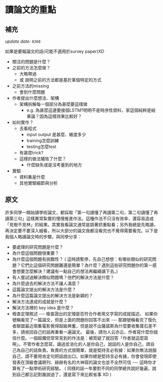 # 讀論文的重點

## 補充 
*update date:* ```0308```

如果是要報論文的話(可能不適用於survey paper)XD

- 關注的問題是什麼？ 
- 之前的方法怎麼做？
    - 大略帶過
    - 或 說明之前的方法都是基於某個特定的方式
- 之前方法的missing
    - 會到什麼問題
- 作者提出什麼想法、架構
    - 架構拆解每一個部分為甚麼要這樣做
        - e.g. 為甚麼這邊要接個LSTM?明明不是時序性資料，家這個純粹是結果論？因為這樣效果比較好？
- 如何實作？
    - 去看程式
        - input output 是甚麼、維度多少
        - training怎麼訓練
        - testing怎麼test
    - 有甚麼trick?
    - 這樣的做法犧牲了什麼？
        - 什麼缺失或是沒考量到的地方
- 實驗
    - 資料集是什麼
    - 其他實驗細節與分析


## 原文
許多同學一開始讀學術論文，都採取「第一句讀懂了再讀第二句，第二句讀懂了再讀第三句」這樣異常紮實的慢慢推進作法。這種作法不只沒有效率，還容易造成「見樹不見林」的結果。其實我看論文通常是跳著抓重點看；另外我總是先略讀，再決定要不要深入細看，所以大部分的論文我都沒看完也不覺得需要看完。以下是我個人略讀論文時的步驟，與同學分享：
- 要處理的研究問題是什麼？
- 為什麼這個問題很重要？
- 為什麼這個問題有挑戰性？
( 這時請暫停，先自己想想：有哪些類似的研究問題？它們比這個研究問題難還是簡單？為什麼？遇到這些研究問題你的第一感會想要怎麼解決？建議有一點自己的想法再繼續讀下去。)
- 有人嘗試過解決類似問題嗎？他們的解決方法是什麼？
- 為什麼過去的解決方法不讓人滿意？
- 這篇論文提出的解決方法是什麼？
- 為什麼這篇論文提出的解決方法是新穎的？
- 解決方法達成的成就是什麼？
- 解決方法裡的 key idea 是什麼？
- 檢查定理敘述 --- 檢查證出的定理是否符合作者用文字寫的成就描述。
如果你號稱看完了一篇論文，但是上面的問題你回答不出來 --- 那跟號稱看完了復仇者聯盟最近兩集電影覺得超級興奮，但是說不出薩諾斯為什麼要收集寶石差不多，請收回自己的話再重看一遍論文。
最後，請勿人云亦云，作者寫什麼你就信什麼。一個超爛但常常見到的作法是：被質疑了就回答「作者就這麼寫啊」。不管作者怎麼寫，讀過並消化的人是你自己，說話的人是你自己，請自己為自己的話負責。負責的方式很簡單，就是堅持言必有據：如果你無法說服自己，請不要用肯定句把話說出口。如果你總是堅持言必有據，你會發現即使發表在頂級會議期刊、赫赫有名的大神寫的論文也並不全然可信 --- 這時你才算有了一點學術研究經驗。
( 同樣的話一年要對不同的同學總共說好幾遍，說到自己都忘記對誰說過了，還是寫下來比較省事 XD )